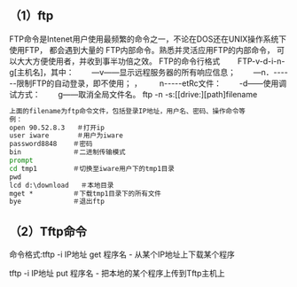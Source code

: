 



## （1）ftp

FTP命令是Intenet用户使用最频繁的命令之一，不论在DOS还在UNIX操作系统下使用FTP，
都会遇到大量的 FTP内部命令。熟悉并灵活应用FTP的内部命令，
可以大大方便使用者，并收到事半功倍之效。
FTP的命令行格式
　　FTP-v-d-i-n-g[主机名]，其中：
　　—v——显示远程服务器的所有响应信息；
　　—n．------限制FTP的自动登录，即不使用； ，
　　n-----etRc文件：
　　-d——使用调试方式：
　　g——取消全局文件名。
ftp  -n -s:[[drive:][path]filename

```cmd
上面的filename为ftp命令文件，包括登录IP地址，用户名、密码、操作命令等
例：
open 90.52.8.3   ＃打开ip
user iware       ＃用户为iware
password8848    ＃密码
bin             ＃二进制传输模式
prompt
cd tmp1         ＃切换至iware用户下的tmp1目录
pwd
lcd d:\download   ＃本地目录
mget *          ＃下载tmp1目录下的所有文件
bye             ＃退出ftp


```









## （2）Tftp命令

命令格式:tftp -i IP地址 get 程序名  -  从某个IP地址上下载某个程序

tftp -i IP地址 put 程序名  -  把本地的某个程序上传到Tftp主机上









